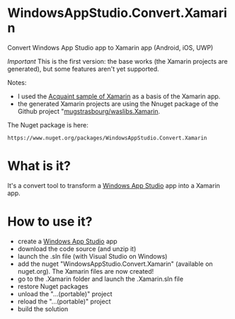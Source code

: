 # WindowsAppStudio.Convert.Xamarin
Convert Windows App Studio app to Xamarin app (Android, iOS, UWP)

*Important*
This is the first version: the base works (the Xamarin projects are generated), but some features aren't yet supported.

Notes:
- I used the [Acquaint sample of Xamarin](https://github.com/xamarinhq/app-acquaint) as a basis of the Xamarin app.
- the generated Xamarin projects are using the Nnuget package of the Github project "[mugstrasbourg/waslibs.Xamarin](https://github.com/mugstrasbourg/waslibs.Xamarin).

The Nuget package is here:
```
https://www.nuget.org/packages/WindowsAppStudio.Convert.Xamarin
```
# What is it?
It's a convert tool to transform a [Windows App Studio](http://appstudio.windows.com) app into a Xamarin app.

# How to use it?
- create a [Windows App Studio](http://appstudio.windows.com) app
- download the code source (and unzip it)
- launch the .sln file (with Visual Studio on Windows)
- add the nuget "WindowsAppStudio.Convert.Xamarin" (available on nuget.org).
The Xamarin files are now created!
- go to the .Xamarin folder and launch the .Xamarin.sln file 
- restore Nuget packages
- unload the "...(portable)" project
- reload the "...(portable)" project
- build the solution

